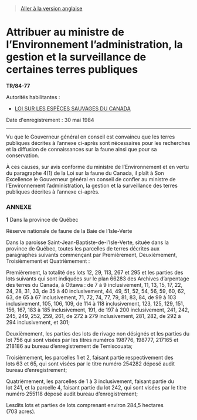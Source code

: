 > [Aller à la version anglaise](/en/Regulations/Statutory%20Instruments/84/77.md)

# Attribuer au ministre de l’Environnement l’administration, la gestion et la surveillance de certaines terres publiques

**TR/84-77**

Autorités habilitantes : 
- [LOI SUR LES ESPÈCES SAUVAGES DU CANADA](/fr/Lois/Lois%20révisées%20du%20Canada/W/W-9.md)

Date d'enregistrement : 30 mai 1984

----------

Vu que le Gouverneur général en conseil est convaincu que les terres publiques décrites à l’annexe ci-après sont nécessaires pour les recherches et la diffusion de connaissances sur la faune ainsi que pour sa conservation.

À ces causes, sur avis conforme du ministre de l’Environnement et en vertu du paragraphe 4(1) de la Loi sur la faune du Canada, il plaît à Son Excellence le Gouverneur général en conseil de confier au ministre de l’Environnement l’administration, la gestion et la surveillance des terres publiques décrites à l’annexe ci-après.




### **ANNEXE** 
**1** Dans la province de Québec

Réserve nationale de faune de la Baie de l’Isle-Verte



Dans la paroisse Saint-Jean-Baptiste-de-l’Isle-Verte, située dans la province de Québec, toutes les parcelles de terres décrites aux paragraphes suivants commençant par Premièrement, Deuxièmement, Troisièmement et Quatrièmement :



Premièrement, la totalité des lots 12, 29, 113, 267 et 295 et les parties des lots suivants qui sont indiquées sur le plan 66283 des Archives d’arpentage des terres du Canada, à Ottawa : de 7 à 9 inclusivement, 11, 13, 15, 17, 22, 24, 28, 31, 33, de 35 à 40 inclusivement, 44, 49, 51, 52, 54, 56, 59, 60, 62, 63, de 65 à 67 inclusivement, 71, 72, 74, 77, 79, 81, 83, 84, de 99 à 103 inclusivement, 105, 106, 109, de 114 à 118 inclusivement, 123, 125, 129, 151, 156, 167, 183 à 185 inclusivement, 191, de 197 à 200 inclusivement, 241, 242, 245, 249, 252, 259, 261, de 272 à 279 inclusivement, 281, 282, de 292 à 294 inclusivement, et 301;



Deuxièmement, les parties des lots de rivage non désignés et les parties du lot 756 qui sont visées par les titres numéros 198776, 198777, 217165 et 218186 au bureau d’enregistrement de Temiscouata;



Troisièmement, les parcelles 1 et 2, faisant partie respectivement des lots 63 et 65, qui sont visées par le titre numéro 254282 déposé audit bureau d’enregistrement;



Quatrièmement, les parcelles de 1 à 3 inclusivement, faisant partie du lot 241, et la parcelle 4, faisant partie du lot 242, qui sont visées par le titre numéro 255118 déposé audit bureau d’enregistrement;



Lesdits lots et parties de lots comprenant environ 284,5 hectares (703 acres).





